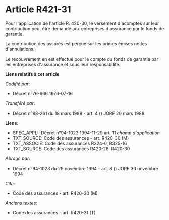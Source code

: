 # Article R421-31

Pour l'application de l'article R. 420-30, le versement d'acomptes sur leur contribution peut être demandé aux entreprises
d'assurance par le fonds de garantie.

La contribution des assurés est perçue sur les primes émises nettes d'annulations.

Le recouvrement en est effectué pour le compte du fonds de garantie par les entreprises d'assurance et sous leur
responsabilité.

**Liens relatifs à cet article**

_Codifié par_:

  - Décret n°76-666 1976-07-16

_Transféré par_:

  - Décret n°88-261 du 18 mars 1988 - art. 4 () JORF 20 mars 1988

**Liens**:

  - SPEC_APPLI: Décret n°94-1023 1994-11-29 art. 11 *champ d'application*
  - TXT_SOURCE: Code des assurances - art. R420-30 (M)
  - TXT_ASSOCIE: Code des assurances R324-6, R325-16
  - TXT_SOURCE: Code des assurances R420-28, R420-30

_Abrogé par_:

  - Décret n°94-1023 du 29 novembre 1994 - art. 8 () JORF 30 novembre 1994

_Cite_:

  - Code des assurances - art. R420-30 (M)

_Anciens textes_:

  - Code des assurances - art. R420-31 (T)
